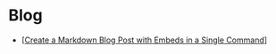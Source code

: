 # Blog

- [[Create a Markdown Blog Post with Embeds in a Single Command]]

[//begin]: # "Autogenerated link references for markdown compatibility"
[Create a Markdown Blog Post with Embeds in a Single Command]: create-a-markdown-blog-post-with-embeds-in-a-single-command "Create a Markdown Blog Post with Embeds in a Single Command"
[//end]: # "Autogenerated link references"
